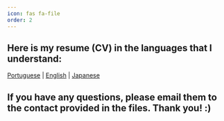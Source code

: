 ```yaml
---
icon: fas fa-file
order: 2
---
```


## Here is my resume (CV) in the languages that I understand:

[Portuguese](https://drive.google.com/file/d/1cG5dgtLN5cj20IVuPG2FnpR9pKvsp--J/view?usp=drive_link) | [English](https://drive.google.com/file/d/12scynv0JptewUCDbHQOMK0tll_eQGzmL/view?usp=drive_link) | [Japanese](https://drive.google.com/drive/u/0/folders/1d5uZtlovdxkBcQefrWUlKerKDoco2QgC)

## If you have any questions, please email them to the contact provided in the files. Thank you! :)